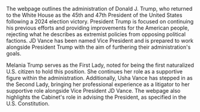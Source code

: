 The webpage outlines the administration of Donald J. Trump, who returned to the White House as the 45th and 47th President of the United States following a 2024 election victory. President Trump is focused on continuing his previous efforts and providing improvements for the American people, rejecting what he describes as extremist policies from opposing political factions. JD Vance has been named Vice President and is prepared to work alongside President Trump with the aim of furthering their administration's goals.

Melania Trump serves as the First Lady, noted for being the first naturalized U.S. citizen to hold this position. She continues her role as a supportive figure within the administration. Additionally, Usha Vance has stepped in as the Second Lady, bringing her professional experience as a litigator to her supportive role alongside Vice President JD Vance. The webpage also highlights the Cabinet's role in advising the President, as specified in the U.S. Constitution.
